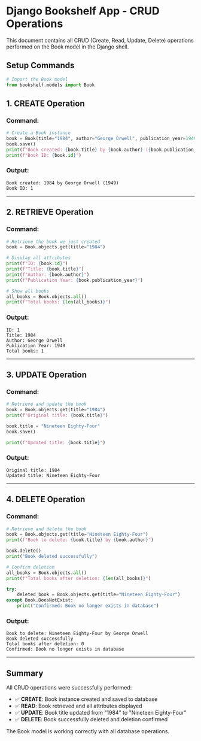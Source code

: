 # Django Bookshelf App - CRUD Operations

This document contains all CRUD (Create, Read, Update, Delete) operations performed on the Book model in the Django shell.

## Setup Commands
```python
# Import the Book model
from bookshelf.models import Book
```

## 1. CREATE Operation

### Command:
```python
# Create a Book instance
book = Book(title="1984", author="George Orwell", publication_year=1949)
book.save()
print(f"Book created: {book.title} by {book.author} ({book.publication_year})")
print(f"Book ID: {book.id}")
```

### Output:
```
Book created: 1984 by George Orwell (1949)
Book ID: 1
```

---

## 2. RETRIEVE Operation

### Command:
```python
# Retrieve the book we just created
book = Book.objects.get(title="1984")

# Display all attributes
print(f"ID: {book.id}")
print(f"Title: {book.title}")
print(f"Author: {book.author}")
print(f"Publication Year: {book.publication_year}")

# Show all books
all_books = Book.objects.all()
print(f"Total books: {len(all_books)}")
```

### Output:
```
ID: 1
Title: 1984
Author: George Orwell
Publication Year: 1949
Total books: 1
```

---

## 3. UPDATE Operation

### Command:
```python
# Retrieve and update the book
book = Book.objects.get(title="1984")
print(f"Original title: {book.title}")

book.title = "Nineteen Eighty-Four"
book.save()

print(f"Updated title: {book.title}")
```

### Output:
```
Original title: 1984
Updated title: Nineteen Eighty-Four
```

---

## 4. DELETE Operation

### Command:
```python
# Retrieve and delete the book
book = Book.objects.get(title="Nineteen Eighty-Four")
print(f"Book to delete: {book.title} by {book.author}")

book.delete()
print("Book deleted successfully")

# Confirm deletion
all_books = Book.objects.all()
print(f"Total books after deletion: {len(all_books)}")

try:
    deleted_book = Book.objects.get(title="Nineteen Eighty-Four")
except Book.DoesNotExist:
    print("Confirmed: Book no longer exists in database")
```

### Output:
```
Book to delete: Nineteen Eighty-Four by George Orwell
Book deleted successfully
Total books after deletion: 0
Confirmed: Book no longer exists in database
```

---

## Summary

All CRUD operations were successfully performed:
- ✅ **CREATE**: Book instance created and saved to database
- ✅ **READ**: Book retrieved and all attributes displayed
- ✅ **UPDATE**: Book title updated from "1984" to "Nineteen Eighty-Four"
- ✅ **DELETE**: Book successfully deleted and deletion confirmed

The Book model is working correctly with all database operations.
